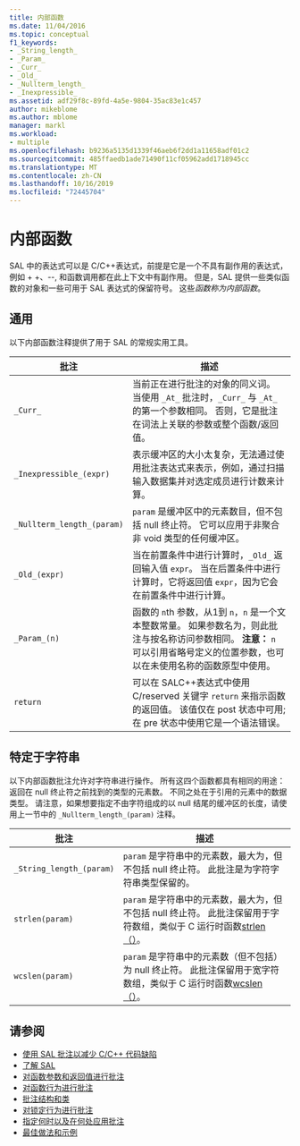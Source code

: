 ```yaml
---
title: 内部函数
ms.date: 11/04/2016
ms.topic: conceptual
f1_keywords:
- _String_length_
- _Param_
- _Curr_
- _Old_
- _Nullterm_length_
- _Inexpressible_
ms.assetid: adf29f8c-89fd-4a5e-9804-35ac83e1c457
author: mikeblome
ms.author: mblome
manager: markl
ms.workload:
- multiple
ms.openlocfilehash: b9236a5135d1339f46aeb6f2dd1a11658adf01c2
ms.sourcegitcommit: 485ffaedb1ade71490f11cf05962add1718945cc
ms.translationtype: MT
ms.contentlocale: zh-CN
ms.lasthandoff: 10/16/2019
ms.locfileid: "72445704"
---
```

# <a name="intrinsic-functions"></a>内部函数
SAL 中的表达式可以是 C/C++表达式，前提是它是一个不具有副作用的表达式，例如 + +、--, 和函数调用都在此上下文中有副作用。  但是，SAL 提供一些类似函数的对象和一些可用于 SAL 表达式的保留符号。 这些*函数称为内部函数*。

## <a name="general-purpose"></a>通用
以下内部函数注释提供了用于 SAL 的常规实用工具。

|批注|描述|
|----------------|-----------------|
|`_Curr_`|当前正在进行批注的对象的同义词。  当使用 `_At_` 批注时，`_Curr_` 与 `_At_` 的第一个参数相同。  否则，它是批注在词法上关联的参数或整个函数/返回值。|
|`_Inexpressible_(expr)`|表示缓冲区的大小太复杂，无法通过使用批注表达式来表示，例如，通过扫描输入数据集并对选定成员进行计数来计算。|
|`_Nullterm_length_(param)`|`param` 是缓冲区中的元素数目，但不包括 null 终止符。 它可以应用于非聚合非 void 类型的任何缓冲区。|
|`_Old_(expr)`|当在前置条件中进行计算时，`_Old_` 返回输入值 `expr`。  当在后置条件中进行计算时，它将返回值 `expr`，因为它会在前置条件中进行计算。|
|`_Param_(n)`|函数的 `n`th 参数，从1到 `n`，`n` 是一个文本整数常量。 如果参数名为，则此批注与按名称访问参数相同。 **注意：** `n` 可以引用省略号定义的位置参数，也可以在未使用名称的函数原型中使用。|
|`return`|可以在 SALC++表达式中使用 C/reserved 关键字 `return` 来指示函数的返回值。  该值仅在 post 状态中可用;在 pre 状态中使用它是一个语法错误。|

## <a name="string-specific"></a>特定于字符串
以下内部函数批注允许对字符串进行操作。 所有这四个函数都具有相同的用途：返回在 null 终止符之前找到的类型的元素数。 不同之处在于引用的元素中的数据类型。 请注意，如果想要指定不由字符组成的以 null 结尾的缓冲区的长度，请使用上一节中的 `_Nullterm_length_(param)` 注释。

|批注|描述|
|----------------|-----------------|
|`_String_length_(param)`|`param` 是字符串中的元素数，最大为，但不包括 null 终止符。 此批注是为字符字符串类型保留的。|
|`strlen(param)`|`param` 是字符串中的元素数，最大为，但不包括 null 终止符。 此批注保留用于字符数组，类似于 C 运行时函数[strlen （）](/cpp/c-runtime-library/reference/strlen-wcslen-mbslen-mbslen-l-mbstrlen-mbstrlen-l)。|
|`wcslen(param)`|`param` 是字符串中的元素数（但不包括）为 null 终止符。 此批注保留用于宽字符数组，类似于 C 运行时函数[wcslen （）](/cpp/c-runtime-library/reference/strlen-wcslen-mbslen-mbslen-l-mbstrlen-mbstrlen-l)。|

## <a name="see-also"></a>请参阅

- [使用 SAL 批注以减少 C/C++ 代码缺陷](../code-quality/using-sal-annotations-to-reduce-c-cpp-code-defects.md)
- [了解 SAL](../code-quality/understanding-sal.md)
- [对函数参数和返回值进行批注](../code-quality/annotating-function-parameters-and-return-values.md)
- [对函数行为进行批注](../code-quality/annotating-function-behavior.md)
- [批注结构和类](../code-quality/annotating-structs-and-classes.md)
- [对锁定行为进行批注](../code-quality/annotating-locking-behavior.md)
- [指定何时以及在何处应用批注](../code-quality/specifying-when-and-where-an-annotation-applies.md)
- [最佳做法和示例](../code-quality/best-practices-and-examples-sal.md)
